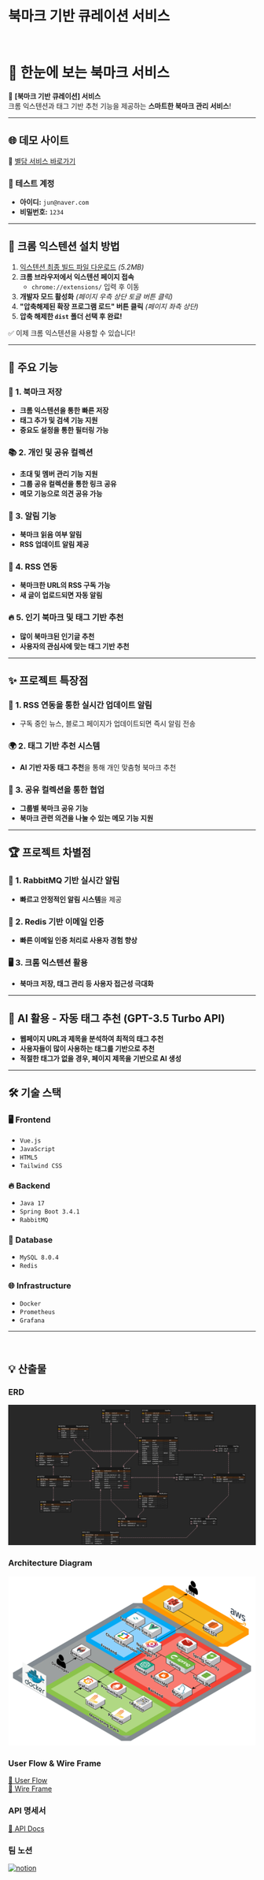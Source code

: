 # **북마크 기반 큐레이션 서비스**   

<br>

# 📌 한눈에 보는 북마크 서비스  
🚀 **[북마크 기반 큐레이션] 서비스**  
크롬 익스텐션과 태그 기반 추천 기능을 제공하는 **스마트한 북마크 관리 서비스**!  

---


## 🌐 데모 사이트  
🔗 [별담 서비스 바로가기](https://byeoldam.store)  

### 🧪 테스트 계정  
- **아이디:** `jun@naver.com`  
- **비밀번호:** `1234`  


---



## 🔌 크롬 익스텐션 설치 방법  
1. [익스텐션 최종 빌드 파일 다운로드](./dist.zip) *(5.2MB)*  
2. **크롬 브라우저에서 익스텐션 페이지 접속**  
   - `chrome://extensions/` 입력 후 이동  
3. **개발자 모드 활성화** *(페이지 우측 상단 토글 버튼 클릭)*  
4. **"압축해제된 확장 프로그램 로드" 버튼 클릭** *(페이지 좌측 상단)*  
5. **압축 해제한 `dist` 폴더 선택 후 완료!**  

✅ 이제 크롬 익스텐션을 사용할 수 있습니다!  

---


## 🌟 주요 기능
### 🔖 1. 북마크 저장
- **크롬 익스텐션을 통한 빠른 저장**  
- **태그 추가 및 검색 기능 지원**  
- **중요도 설정을 통한 필터링 가능**  

### 📚 2. 개인 및 공유 컬렉션
- **초대 및 멤버 관리 기능 지원**  
- **그룹 공유 컬렉션을 통한 링크 공유**  
- **메모 기능으로 의견 공유 가능**  

### 🔔 3. 알림 기능
- **북마크 읽음 여부 알림**  
- **RSS 업데이트 알림 제공**  

### 📢 4. RSS 연동
- **북마크한 URL의 RSS 구독 가능**  
- **새 글이 업로드되면 자동 알림**  

### 🔥 5. 인기 북마크 및 태그 기반 추천
- **많이 북마크된 인기글 추천**  
- **사용자의 관심사에 맞는 태그 기반 추천**  

---

## ✨ 프로젝트 특장점
### 📡 1. RSS 연동을 통한 실시간 업데이트 알림
- 구독 중인 뉴스, 블로그 페이지가 업데이트되면 즉시 알림 전송  

### 🌍 2. 태그 기반 추천 시스템
- **AI 기반 자동 태그 추천**을 통해 개인 맞춤형 북마크 추천  

### 👥 3. 공유 컬렉션을 통한 협업
- **그룹별 북마크 공유 기능**  
- **북마크 관련 의견을 나눌 수 있는 메모 기능 지원**  

---

## 🏆 프로젝트 차별점
### 🚀 1. RabbitMQ 기반 실시간 알림
- **빠르고 안정적인 알림 시스템**을 제공  

### 🔑 2. Redis 기반 이메일 인증
- **빠른 이메일 인증 처리로 사용자 경험 향상**  

### 🖥 3. 크롬 익스텐션 활용
- **북마크 저장, 태그 관리 등 사용자 접근성 극대화**  

---

## 🤖 AI 활용 - 자동 태그 추천 (GPT-3.5 Turbo API)
- **웹페이지 URL과 제목을 분석하여 최적의 태그 추천**  
- **사용자들이 많이 사용하는 태그를 기반으로 추천**  
- **적절한 태그가 없을 경우, 페이지 제목을 기반으로 AI 생성**  

---

## 🛠 기술 스택
### 🖥 Frontend
- `Vue.js`
- `JavaScript`
- `HTML5`
- `Tailwind CSS`

### 🔥 Backend
- `Java 17`
- `Spring Boot 3.4.1`
- `RabbitMQ`

### 💾 Database
- `MySQL 8.0.4`
- `Redis`

### 🌐 Infrastructure
- `Docker`
- `Prometheus`
- `Grafana`

---

<br>

## 💡 산출물 

### ERD
![ERD](image/ERD.png)

### Architecture Diagram
![설명 텍스트](image/Web%20App%20Reference%20Architecture%20%285%29.png)



### User Flow & Wire Frame
[🔗 User Flow](https://www.figma.com/board/Ce1fyDbZh7lUdKMhZG1E4r/A208---FlowChart?node-id=0-1&p=f&t=gaoDUj24KI55Ow2o-0)
<br>
[🔗 Wire Frame](https://www.figma.com/design/uAl2EqrRoCL7BtRWtmnprv/A208---WireFrame?node-id=0-1&t=VfCv9iurRQE2e5lK-1)

### API 명세서
[🔗 API Docs](https://eenzzi.notion.site/API-17a45cc04c9d80e4accef604699f301b?pvs=4)

### 팀 노션
<a href="https://eenzzi.notion.site/PJT-17445cc04c9d80e48ec5feefdaf49286?pvs=4"><img alt="notion" src ="https://img.shields.io/badge/notion-skyblue.svg?&style=for-the-badge&logo=notion&logoColor=black"/></a>

<br>


 
